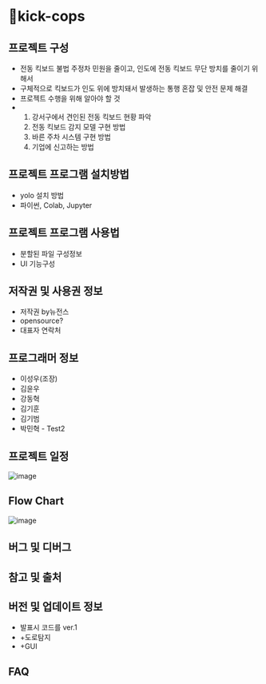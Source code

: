 # 🛴kick-cops


## 프로젝트 구성
* 전동 킥보드 불법 주정차 민원을 줄이고, 인도에 전동 킥보드 무단 방치를 줄이기 위해서
* 구체적으로 킥보드가 인도 위에 방치돼서 발생하는 통행 혼잡 및 안전 문제 해결
* 프로젝트 수행을 위해 알아야 할 것
* 1. 강서구에서 견인된 전동 킥보드 현황 파악
  2. 전동 킥보드 감지 모델 구현 방법
  3. 바른 주차 시스템 구현 방법
  4. 기업에 신고하는 방법


## 프로젝트 프로그램 설치방법
* yolo 설치 방법
* 파이썬, Colab, Jupyter

  
## 프로젝트 프로그램 사용법
* 분할된 파일 구성정보
* UI 기능구성 

  
## 저작권 및 사용권 정보 
* 저작권 by뉴전스
* opensource?
* 대표자 연락처 

  
## 프로그래머 정보 
* 이성우(조장)
* 김윤우
* 강동혁
* 김기훈
* 김기범
* 박민혁 - Test2


## 프로젝트 일정
![image](https://github.com/kyoonw/kick-cops/assets/170689181/af973b0c-28c5-40f9-8f23-64f9a25b9b67)


## Flow Chart
![image](https://github.com/kyoonw/kick-cops/assets/170689181/b9f8ba8f-f150-4ce0-be70-e7d61e6bcca6)

  
## 버그 및 디버그
## 참고 및 출처
## 버전 및 업데이트 정보
* 발표시 코드를 ver.1
* +도로탐지 
* +GUI 
## FAQ
